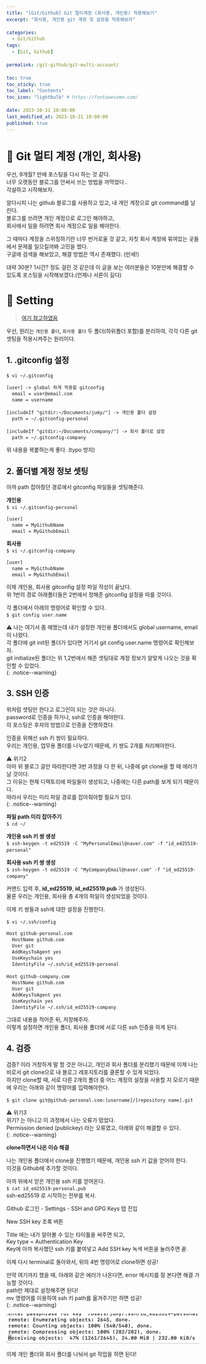 ```yaml
---
title: "[Git/Github] Git 멀티계정 (회사용, 개인용) 적용해보기"  
excerpt: "회사용, 개인용 git 계정 및 설정을 적용해보자"

categories:
  - Git/Github
tags:
  - [Git, Github]

permalink: /git-github/git-multi-account/

toc: true
toc_sticky: true
toc_label: "Contents"
toc_icon: "lightbulb" # https://fontawesome.com/
 
date: 2023-10-31 10:00:00
last_modified_at: 2023-10-31 10:00:00
published: true
---  
```


# 🤫 Git 멀티 계정 (개인, 회사용)  

우선, 9개월? 만에 포스팅을 다시 하는 것 같다.  
너무 오랫동안 블로그를 안써서 쓰는 방법을 까먹었다..  
각설하고 시작해보자.  

알다시피 나는 github 블로그를 사용하고 있고, 내 개인 계정으로 git command를 날린다.  
블로그를 쓰려면 개인 계정으로 로그인 해야하고,  
회사에서 일을 하려면 회사 계정으로 일을 해야한다.  

그 때마다 계정을 스위칭하기란 너무 번거로울 것 같고, 자칫 회사 계정에 묶여있는 곳들에서 문제를 일으킬까봐 고민을 했다.  
구글에 검색을 해보았고, 해결 방법은 역시 존재했다. (만세!)  

대략 30분? 1시간? 정도 걸린 것 같은데 이 글을 보는 여러분들은 10분만에 해결할 수 있도록 포스팅을 시작해보겠다.(언제나 서론이 길다)  

# 🔧 Setting  

> [여기 참고하였음](https://steemit.com/hive-137029/@anpigon/20220605t141226727z)  

우선, 원리는 `개인용 폴더`, `회사용 폴더` 두 폴더(하위폴더 포함)를 분리하여, 각각 다른 git 셋팅을 적용시켜주는 원리이다.  

## 1. .gitconfig 설정

`$ vi ~/.gitconfig`  

```  
[user] -> global 하게 적용할 gitconfig
  email = user@email.com
  name = username

[includeIf "gitdir:~/Documents/jumy/"] -> 개인용 폴더 설정
  path = ~/.gitconfig-personal

[includeIf "gitdir:~/Documents/company/"] -> 회사 폴더로 설정 
  path = ~/.gitconfig-company
```  

위 내용을 복붙하는게 좋다. (typo 방지)  

## 2. 폴더별 계정 정보 셋팅  

아까 path 잡아줬던 경로에서 gitconfig 파일들을 셋팅해준다.  

**개인용**  
`$ vi ~/.gitconfig-personal`  

```  
[user]
  name = MyGithubName
  email = MyGithubEmail
```  

**회사용**  
`$ vi ~/.gitconfig-company`  

```  
[user]
  name = MyGithubName
  email = MyGithubEmail
```  

이제 개인용, 회사용 gitconfig 설정 파일 작성이 끝났다.  
위 1번의 경로 아래폴더들은 2번에서 정해준 gitconfig 설정을 따를 것이다.  

각 폴더에서 아래의 명령어로 확인할 수 있다.  
`$ git config user.name`  

⚠️ 나는 여기서 좀 헤맸는데 내가 설정한 개인용 폴더에서도 global username, email이 나왔다.  
각 폴더에 git init된 폴더가 있다면 거기서 git config user.name 명령어로 확인해보자.  
git initialize된 폴더는 위 1,2번에서 해준 셋팅대로 계정 정보가 알맞게 나오는 것을 확인할 수 있었다.  
{: .notice--warning}  

## 3. SSH 인증  

위처럼 셋팅만 한다고 로그인이 되는 것은 아니다.  
password로 인증을 하거나, ssh로 인증을 해야한다.  
이 포스팅은 후자의 방법으로 인증을 진행하겠다.  

인증을 위해선 ssh 키 쌍이 필요하다.  
우리는 개인용, 업무용 폴더를 나누었기 때문에, 키 쌍도 2개를 처리해야한다.  

⚠️ 위기2  
아마 위 블로그 글만 따라한다면 3번 과정을 다 한 뒤, 나중에 git clone을 할 때 에러가 날 것이다.  
그 이유는 현재 디렉토리에 파일들이 생성되고, 나중에는 다른 path를 보게 되기 때문이다.  
따라서 우리는 미리 파일 경로를 잡아줘야할 필요가 있다.  
{: .notice--warning}  

**파일 path 미리 잡아주기**  
`$ cd ~/`  

**개인용 ssh 키 쌍 생성**  
`$ ssh-keygen -t ed25519 -C "MyPersonalEmail@naver.com" -f "id_ed25519-personal"`  

**회사용 ssh 키 쌍 생성**  
`$ ssh-keygen -t ed25519 -C "MyCompanyEmail@naver.com" -f "id_ed25519-company"`  

커맨드 입력 후, **id_ed25519**, **id_ed25519.pub**  가 생성된다.  
물론 우리는 개인용, 회사용 총 4개의 파일이 생성되었을 것이다.  

이제 키 쌍들과 ssh에 대한 설정을 진행한다.  

`$ vi ~/.ssh/config`  

```  
Host github-personal.com
  HostName github.com
  User git  
  AddKeysToAgent yes
  UseKeychain yes
  IdentityFile ~/.ssh/id_ed25519-personal

Host github-company.com
  HostName github.com
  User git  
  AddKeysToAgent yes
  UseKeychain yes
  IdentityFile ~/.ssh/id_ed25519-company
```  

그대로 내용을 적어준 뒤, 저장해주자.  
이렇게 설정하면 개인용 폴더, 회사용 폴더에 서로 다른 ssh 인증을 하게 된다.  

## 4. 검증  

검증? 이라 거창하게 말 할 것은 아니고, 개인과 회사 폴더를 분리했기 때문에 이제 나는 비로서 git clone으로 내 블로그 레포지토리를 클론할 수 있게 되었다.  
하지만 clone할 때, 서로 다른 2개의 폴더 중 어느 계정의 설정을 사용할 지 모르기 때문에 우리는 아래와 같이 명령어를 입력해야한다.  

`$ git clone git@github-personal.com:[username]/[repository name].git`  

⚠️ 위기3  
위기? 는 아니고 이 과정에서 나는 오류가 떴었다.  
Permission denied (publickey) 라는 오류였고, 아래와 같이 해결할 수 있다.  
{: .notice--warning}  

**clone하면서 나온 이슈 해결**  

나는 개인용 폴더에서 clone을 진행했기 때문에, 개인용 ssh 키 값을 얻어야 한다.  
이것을 Github에 추가할 것이다.  

아까 위에서 얻은 개인용 ssh 키를 얻어온다.  
`$ cat id_ed25519-personal.pub`  
ssh-ed25519 로 시작하는 전부를 복사.  

Github 로그인 - Settings - SSH and GPG Keys 탭 진입  

New SSH key 초록 버튼  

Title 에는 내가 알아볼 수 있는 타이틀을 써주면 되고,  
Key type = Authentication Key  
Key에 아까 복사했던 ssh 키를 붙여넣고 Add SSH key 녹색 버튼을 눌러주면 끝.  

이제 다시 terminal로 돌아와서, 위의 4번 명렁어로 clone하면 성공!  

만약 여기까지 했을 때, 아래와 같은 에러가 나온다면, error 메시지를 잘 본다면 해결 가능할 것이다.  
path만 제대로 설정해주면 된다!  
mv 명령어를 이용하여 ssh 키 path를 옮겨주기만 하면 성공!  
{: .notice--warning}  

<a href="https://kdjun97.github.io/assets/images/post_img/git-github/git-multi-account/error.png">
  <img src="/assets/images/post_img/git-github/git-multi-account/error.png" alt="error">
</a>  

이제 개인 폴더와 회사 폴더를 나눠서 git 작업을 하면 된다!  